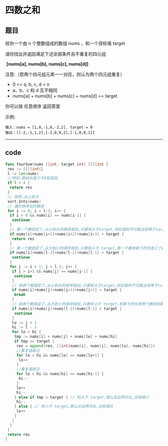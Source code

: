 # 四数之和

## 题目

给你一个由 n 个整数组成的数组 nums ，和一个目标值 target

请你找出并返回满足下述全部条件且不重复的四元组

 **[nums[a], nums[b], nums[c], nums[d]]**

注意:（若两个四元组元素一一对应，则认为两个四元组重复）

* 0 <= a, b, c, d < n
* a、b、c 和 d 互不相同
* nums[a] + nums[b] + nums[c] + nums[d] == target

你可以按 任意顺序 返回答案

示例:

```text
输入：nums = [1,0,-1,0,-2,2], target = 0
输出：[[-2,-1,1,2],[-2,0,0,2],[-1,0,0,1]]
```

---

## code

```go
func fourSum(nums []int, target int) [][]int {
 res := [][]int{}
 l := len(nums)
 //特判,数组长度小于4就返回
 if l < 4 {
  return res
 }
 // 排序,从小到大
 sort.Ints(nums)
 // 遍历排序后的数组
 for i := 0; i < l-3; i++ {
  if i > 0 && nums[i] == nums[i-1] {
   continue
  }
  // 第一个数固定了,从小到大的顺序相加,只要和大于target,则后面的不可能出现等于target了
  if nums[i]+nums[i+1]+nums[i+2]+nums[i+3] > target {
   return res
  }
  // 第一个数固定了,从大到小的顺序相加,只要和小于 target,第一个数和剩下的任意三个数相加都会小于,直接跳过
  if nums[i]+nums[l-3]+nums[l-2]+nums[l-1] < target {
   continue
  }
  for j := i + 1; j < l-2; j++ {
   if j > i+1 && nums[j] == nums[j-1] {
    continue
   }
   // 前两个数固定了,从小到大的顺序相加,只要和大于target,则后面的不可能出现等于target了
   if nums[i]+nums[j]+nums[j+1]+nums[j+2] > target {
    break
   }
   // 前两个数固定了,从大到小的顺序相加,只要和小于 target,和剩下的任意两个数相加都会小于,直接跳过
   if nums[i]+nums[j]+nums[l-2]+nums[l-1] < target {
    continue
   }
   lo := j + 1
   hi := l - 1
   for lo < hi {
    tmp := nums[i] + nums[j] + nums[lo] + nums[hi]
    if tmp == target {
     res = append(res, []int{nums[i], nums[j], nums[lo], nums[hi]})
     //重复值跳过
     for lo < hi && nums[lo] == nums[lo+1] {
      lo++
     }
     //重复值跳过
     for lo < hi && nums[hi] == nums[hi-1] {
      hi--
     }
     lo++
     hi--
    } else if tmp > target { // 和大于 target,那么右边界向左,总和缩小
     hi--
    } else { // 和小于 target,那么左边界向右,总和增大
     lo++
    }
   }
  }
 }
 return res
}

```
